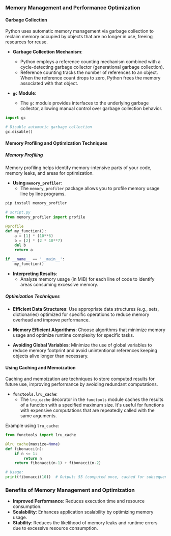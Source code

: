 ### Memory Management and Performance Optimization

#### Garbage Collection

Python uses automatic memory management via garbage collection to reclaim memory occupied by objects that are no longer in use, freeing resources for reuse.

- **Garbage Collection Mechanism**:

  - Python employs a reference counting mechanism combined with a cycle-detecting garbage collector (generational garbage collection).
  - Reference counting tracks the number of references to an object. When the reference count drops to zero, Python frees the memory associated with that object.

- **`gc` Module**:
  - The `gc` module provides interfaces to the underlying garbage collector, allowing manual control over garbage collection behavior.

```python
import gc

# Disable automatic garbage collection
gc.disable()
```

#### Memory Profiling and Optimization Techniques

##### Memory Profiling

Memory profiling helps identify memory-intensive parts of your code, memory leaks, and areas for optimization.

- **Using `memory_profiler`**:
  - The `memory_profiler` package allows you to profile memory usage line by line programs.

```bash
pip install memory_profiler
```

```python
# script.py
from memory_profiler import profile

@profile
def my_function():
    a = [1] * (10**6)
    b = [2] * (2 * 10**7)
    del b
    return a

if __name__ == '__main__':
    my_function()
```

- **Interpreting Results**:
  - Analyze memory usage (in MiB) for each line of code to identify areas consuming excessive memory.

##### Optimization Techniques

- **Efficient Data Structures**: Use appropriate data structures (e.g., sets, dictionaries) optimized for specific operations to reduce memory overhead and improve performance.
- **Memory Efficient Algorithms**: Choose algorithms that minimize memory usage and optimize runtime complexity for specific tasks.

- **Avoiding Global Variables**: Minimize the use of global variables to reduce memory footprint and avoid unintentional references keeping objects alive longer than necessary.

#### Using Caching and Memoization

Caching and memoization are techniques to store computed results for future use, improving performance by avoiding redundant computations.

- **`functools.lru_cache`**:
  - The `lru_cache` decorator in the `functools` module caches the results of a function with a specified maximum size. It's useful for functions with expensive computations that are repeatedly called with the same arguments.

Example using `lru_cache`:

```python
from functools import lru_cache

@lru_cache(maxsize=None)
def fibonacci(n):
    if n <= 1:
        return n
    return fibonacci(n-1) + fibonacci(n-2)

# Usage:
print(fibonacci(10))  # Output: 55 (computed once, cached for subsequent calls)
```

### Benefits of Memory Management and Optimization

- **Improved Performance**: Reduces execution time and resource consumption.
- **Scalability**: Enhances application scalability by optimizing memory usage.
- **Stability**: Reduces the likelihood of memory leaks and runtime errors due to excessive resource consumption.
